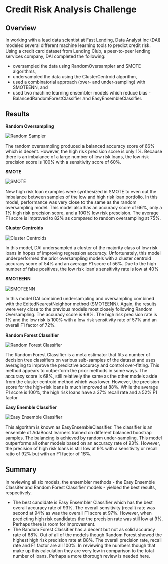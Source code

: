 # Credit Risk Analysis Challenge

## Overview
In working with a lead data scientist at Fast Lending, Data Analyst Inc (DAI) modeled several different machine learning tools to predict credit risk.
Using a credit card dataset from Lending Club, a peer-to-peer lending services company, DAI completed the following:

* oversampled the data using RandomOversampler and SMOTE algorithms,
* undersampled the data using the ClusterCentroid algorithm,
* used a combinatorial approach (over- and under-sampling) with SMOTEENN, and 
* used two machine learning ensembler models which reduce bias - BalancedRandomForestClassifier and EasyEnsembleClassifier.


## Results

**Random Oversampling**

![Random Sampler](https://user-images.githubusercontent.com/35401581/145309702-7b2a3af3-0e84-4476-a865-e6826c0dba8b.png)

The random oversampling produced a balanced accuracy score of 66% which is decent.  However, the high risk precision score is only 1%.  Because there is an imbalance of a large number of low risk loans, the low risk precision score is 100% with a sensitivity score of 60%.

**SMOTE**

![SMOTE](https://user-images.githubusercontent.com/35401581/145309818-dbc7ada4-cc41-48c3-ae8a-570ef4dbecd8.png)

New high risk loan examples were synthesized in SMOTE to even out the imbalance between samples of the low and high risk loan portfolio.  In this model, performance was very close to the same as the random oversampling model.  This model also has an accuracy score of 66%, only a 1% high risk precision score, and a 100% low risk prescision.  The average F1 score is improved to 82% as compared to random oversampling at 75%.  

**Cluster Centroids**

![Cluster Centroids](https://user-images.githubusercontent.com/35401581/145309830-1525d320-5301-4e68-8286-e982379bc910.png)

In this model, DAI undersampled a cluster of the majority class of low risk loans in hopes of improving regression accuracy.  Unfortunately, this model underperformed the prior oversampling models with a cluster centroid accuracy score of 54% and an average F1 score of 56%.  Due to the high number of false positives, the low risk loan's sensitivity rate is low at 40%  

**SMOTEENN**

![SMOTEENN](https://user-images.githubusercontent.com/35401581/145309882-994db0c2-8944-4ee9-aecf-0e07ae63b015.png)

In this model DAI combined undersampling and oversampling combined with the EditedNearestNeighbor method (SMOTEENN).  Again, the results were very close to the previous models most closely following Random Oversampling.  The accuracy score is 68%.  The high risk precision rate is 1% and the low risk is 100% with a low risk sensitivity rate of 57% and an overall F1 factor of 72%.  

**Random Forest Classifier**

![Random Forest Classifier](https://user-images.githubusercontent.com/35401581/145309892-894e71a4-1e39-49e5-9c30-c7b913d69cf2.png)

The Random Forest Classifier is a meta estimator that fits a number of decision tree classifiers on various sub-samples of the dataset and uses averaging to improve the predictive accuracy and control over-fitting.  This method appears to outperform the prior methods in some ways. The accuracy score is 68%, still relatively the same as the other models aside from the cluster centroid method which was lower.  However, the precision score for the high-risk loans is much improved at 88%.  While the average F1 score is 100%, the high risk loans have a 37% recall rate and a 52% F1 factor.  

**Easy Enemble Classifier**

![Easy Ensemble Classifier](https://user-images.githubusercontent.com/35401581/145309901-2b4c4b46-18d9-468a-bf7c-67ed4007e69d.png)

This algorithm is known as EasyEnsembleClassifier. The classifier is an ensemble of AdaBoost learners trained on different balanced boostrap samples. The balancing is achieved by random under-sampling.  This model outperforms all other models based on an accuracy rate of 93%.  However, the precision of high risk loans is still low at 9% with a sensitivity or recall ratio of 92% but with an F1 factor of 16%.

## Summary
In reviewing all six models, the ensembler methods - the Easy Ensemble Classifer and Random Forest Classifier models - yielded the best results, respectively.  
* The best candidate is Easy Ensembler Classifier which has the best overall accuracy rate of 93%.  The overall sensitivity (recall) rate was second at 94% as was the overall F1 score at 97%.  However, when predicting high risk candidates the the precision rate was still low at 9%.  Perhaps there is room for improvement.
* The Random Forest Classifier has a decent but not as solid accuracy rate of 68%.  Out of all of the models though Random Forest showed the highest high risk precision rate at 88%.  The overall precision rate, recall rate and F1 factor are all 100%.  In reviewing the numbers though that make up this calculation they are very low in comparison to the total number of loans.  Perhaps a more thorough review is needed here.  

   

